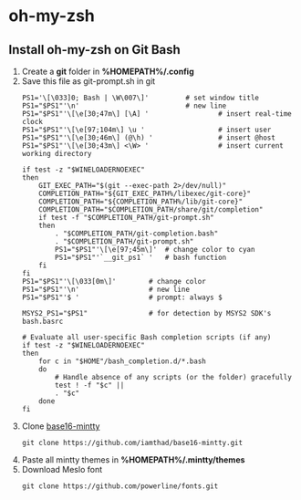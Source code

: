 # oh-my-zsh
## Install oh-my-zsh on Git Bash

1. Create a <b>git</b> folder in <b>%HOMEPATH%/.config</b>
2. Save this file as git-prompt.sh in git
    ```
    PS1='\[\033]0; Bash | \W\007\]' 		# set window title
    PS1="$PS1"'\n'							# new line
    PS1="$PS1"'\[\e[30;47m\] [\A] '					# insert real-time clock
    PS1="$PS1"'\[\e[97;104m\] \u '					# insert user
    PS1="$PS1"'\[\e[30;46m\] (@\h) '				# insert @host
    PS1="$PS1"'\[\e[30;43m\] <\W> '					# insert current working directory

    if test -z "$WINELOADERNOEXEC"
    then
        GIT_EXEC_PATH="$(git --exec-path 2>/dev/null)"
        COMPLETION_PATH="${GIT_EXEC_PATH%/libexec/git-core}"
        COMPLETION_PATH="${COMPLETION_PATH%/lib/git-core}"
        COMPLETION_PATH="$COMPLETION_PATH/share/git/completion"
        if test -f "$COMPLETION_PATH/git-prompt.sh"
        then
            . "$COMPLETION_PATH/git-completion.bash"
            . "$COMPLETION_PATH/git-prompt.sh"
            PS1="$PS1"'\[\e[97;45m\]'  # change color to cyan
            PS1="$PS1"'`__git_ps1` '   # bash function
        fi
    fi
    PS1="$PS1"'\[\033[0m\]'        # change color
    PS1="$PS1"'\n'                 # new line
    PS1="$PS1"'$ '                 # prompt: always $

    MSYS2_PS1="$PS1"               # for detection by MSYS2 SDK's bash.basrc

    # Evaluate all user-specific Bash completion scripts (if any)
    if test -z "$WINELOADERNOEXEC"
    then
        for c in "$HOME"/bash_completion.d/*.bash
        do
            # Handle absence of any scripts (or the folder) gracefully
            test ! -f "$c" ||
            . "$c"
        done
    fi
    ```
3. Clone [base16-mintty](https://github.com/iamthad/base16-mintty)
    ```
    git clone https://github.com/iamthad/base16-mintty.git
    ```
4. Paste all mintty themes in <b>%HOMEPATH%/.mintty/themes</b>
5. Download Meslo font
    ```
    git clone https://github.com/powerline/fonts.git
    ```